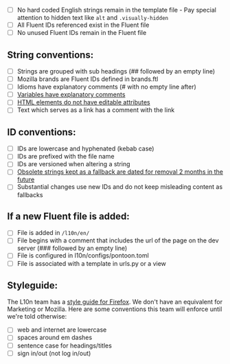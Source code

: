 - [ ] No hard coded English strings remain in the template file
        - Pay special attention to hidden text like `alt` and `.visually-hidden`
- [ ] All Fluent IDs referenced exist in the Fluent file
- [ ] No unused Fluent IDs remain in the Fluent file

## String conventions:

- [ ] Strings are grouped with sub headings (## followed by an empty line)
- [ ] Mozilla brands are Fluent IDs defined in brands.ftl
- [ ] Idioms have explanatory comments (# with no empty line after)
- [ ] [Variables have explanatory comments](https://mozilla.github.io/bedrock/l10n/#variables)
- [ ] [HTML elements do not have editable attributes](https://mozilla.github.io/bedrock/l10n/#html-with-attributes)
- [ ] Text which serves as a link has a comment with the link

## ID conventions:

- [ ] IDs are lowercase and hyphenated (kebab case)
- [ ] IDs are prefixed with the file name
- [ ] IDs are versioned when altering a string
- [ ] [Obsolete strings kept as a fallback are dated for removal 2 months in the future](https://mozilla.github.io/bedrock/l10n/#obsolete-strings)
- [ ] Substantial changes use new IDs and do not keep misleading content as fallbacks

## If a new Fluent file is added:

- [ ] File is added in `/l10n/en/`
- [ ] File begins with a comment that includes the url of the page on the dev server (### followed by an empty line)
- [ ] File is configured in l10n/configs/pontoon.toml
- [ ] File is associated with a template in urls.py or a view

## Styleguide:

The L10n team has a [style guide for Firefox](https://acorn.firefox.com/latest/content/word-list/a-d-jPDGIDhY). We don't have an equivalent for Marketing or Mozilla. Here are some conventions this team will enforce until we're told otherwise:

- [ ] web and internet are lowercase
- [ ] spaces around em dashes
- [ ] sentence case for headings/titles
- [ ] sign in/out (not log in/out)
